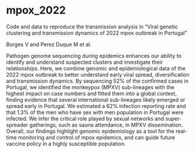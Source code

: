 # mpox_2022
Code and data to reproduce the transmission analysis in "Viral genetic clustering and transmission dynamics of 2022 mpox outbreak in Portugal"

Borges V and Perez Duque M et al.

Pathogen genome sequencing during epidemics enhances our ability to identify and understand suspected clusters and investigate their relationships. Here, we combine genomic and epidemiological data of the 2022 mpox outbreak to better understand early viral spread, diversification and transmission dynamics. By sequencing 52% of the confirmed cases in Portugal, we identified the monkeypox (MPXV) sub-lineages with the highest impact on case numbers and fitted them into a global context, finding evidence that several international sub-lineages likely emerged or spread early in Portugal. We estimated a 62% infection reporting rate and that 1.3% of the men who have sex with men population in Portugal were infected. We infer the critical role played by sexual networks and super-spreader gatherings, such as sauna attendance, in MPXV dissemination. Overall, our findings highlight genomic epidemiology as a tool for the real-time monitoring and control of mpox epidemics, and can guide future vaccine policy in a highly susceptible population.
